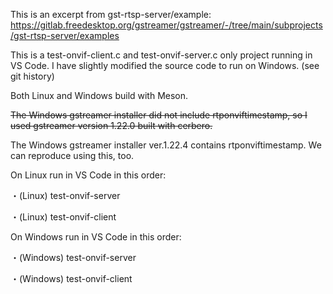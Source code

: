 This is an excerpt from gst-rtsp-server/example:
https://gitlab.freedesktop.org/gstreamer/gstreamer/-/tree/main/subprojects/gst-rtsp-server/examples

This is a test-onvif-client.c and test-onvif-server.c only project running in VS Code.
I have slightly modified the source code to run on Windows. (see git history)

Both Linux and Windows build with Meson.

~~The Windows gstreamer installer did not include rtponviftimestamp, so I used gstreamer version 1.22.0 built with cerbero.~~

The Windows gstreamer installer ver.1.22.4 contains rtponviftimestamp.
We can reproduce using this, too.

On Linux run in VS Code in this order:

・(Linux) test-onvif-server

・(Linux) test-onvif-client

On Windows run in VS Code in this order:

・(Windows) test-onvif-server

・(Windows) test-onvif-client
